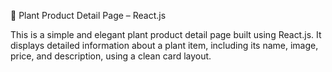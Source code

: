 🌿 Plant Product Detail Page – React.js

This is a simple and elegant plant product detail page built using React.js. It displays detailed information about a plant item, including its name, image, price, and description, using a clean card layout.

